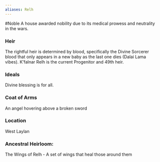 ```yaml
---
aliases: Relh
---
```

#Noble 
A house awarded nobility due to its medical prowess and neutrality in the wars.

### Heir
The rightful heir is determined by blood, specifically the Divine Sorcerer blood that only appears in a new baby as the last one dies (Dalai Lama vibes). K’falnar Relh is the current Progenitor and 49th heir.

### Ideals
Divine blessing is for all.

### Coat of Arms
An angel hovering above a broken sword

### Location
West Laylan



### Ancestral Heirloom: 
The Wings of Relh - A set of wings that heal those around them